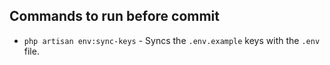 ## Commands to run before commit
- `php artisan env:sync-keys` - Syncs the `.env.example` keys with the `.env` file.

